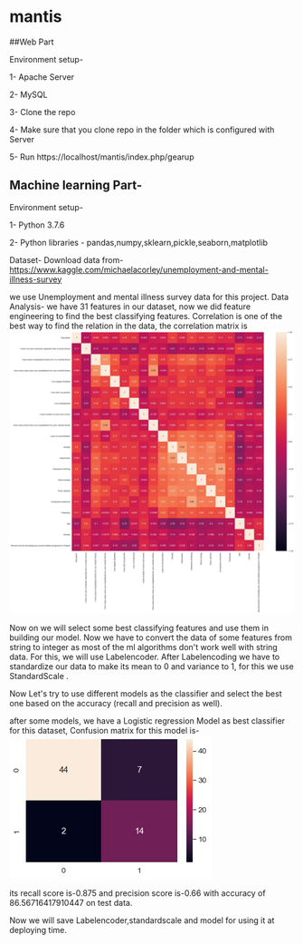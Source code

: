 # mantis
##Web Part

Environment setup-

1- Apache Server

2- MySQL

3- Clone the repo

4- Make sure that you clone repo in the folder which is configured with Server

5- Run https://localhost/mantis/index.php/gearup
## Machine learning Part-

Environment setup-

1- Python 3.7.6

2- Python libraries - pandas,numpy,sklearn,pickle,seaborn,matplotlib

Dataset-
Download data from-
 https://www.kaggle.com/michaelacorley/unemployment-and-mental-illness-survey
 

we use Unemployment and mental illness survey data for this project.
Data Analysis-
we have 31 features in our dataset, now we did feature engineering to find the best classifying features.
Correlation is one of the best way to find the relation in the data, the correlation matrix is 
![](ML_Script/correlation.jpg)

Now on we will select some best classifying features and use them in building our model.
Now we have to convert the data of some features from string to integer as most of the ml algorithms don't work well with string data.
For this, we will use Labelencoder.
After Labelencoding we have to standardize our data to make its mean to 0 and variance to 1, for this we use StandardScale .

Now Let's try to use different models as the classifier and select the best one based on the accuracy (recall and precision as well).

after some models, we have a Logistic regression Model as best classifier for this dataset,
Confusion matrix for this model is-
![](ML_Script/confusion_matrix.jpg)

its recall score is-0.875 and precision score is-0.66 with accuracy of 86.56716417910447 on test data.

Now we will save Labelencoder,standardscale and model for using it at deploying time.

